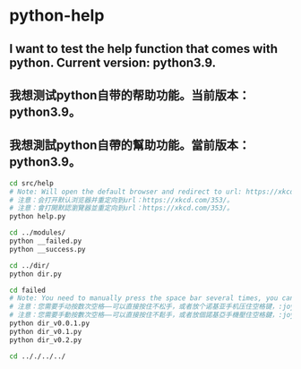 # python-help
## I want to test the help function that comes with python. Current version: python3.9.
## 我想测试python自带的帮助功能。当前版本：python3.9。
## 我想測試python自帶的幫助功能。當前版本：python3.9。

```bash
cd src/help
# Note: Will open the default browser and redirect to url: https://xkcd.com/353/.
# 注意：会打开默认浏览器并重定向到url：https://xkcd.com/353/。
# 注意：會打開默認瀏覽器並重定向到url：https://xkcd.com/353/。
python help.py

cd ../modules/
python __failed.py
python __success.py

cd ../dir/
python dir.py

cd failed
# Note: You need to manually press the space bar several times, you can press and hold it directly, or put a Nokia phone on it, :joy:
# 注意：您需要手动按数次空格——可以直接按住不松手，或者放个诺基亚手机压住空格键，:joy:
# 注意：您需要手動按數次空格——可以直接按住不鬆手，或者放個諾基亞手機壓住空格鍵，:joy:
python dir_v0.0.1.py
python dir_v0.1.py
python dir_v0.2.py

cd .././../../

```